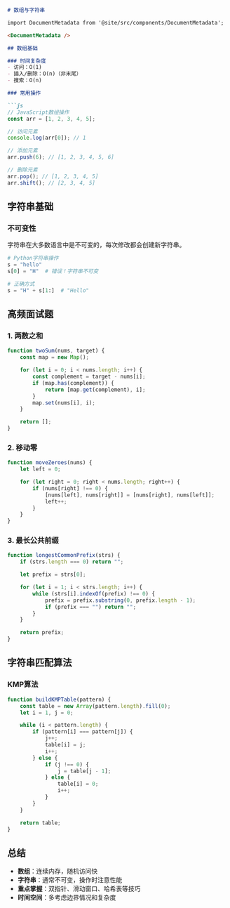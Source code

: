 ```markdown
# 数组与字符串

import DocumentMetadata from '@site/src/components/DocumentMetadata';

<DocumentMetadata />

## 数组基础

### 时间复杂度
- 访问：O(1)
- 插入/删除：O(n)（非末尾）
- 搜索：O(n)

### 常用操作

```js
// JavaScript数组操作
const arr = [1, 2, 3, 4, 5];

// 访问元素
console.log(arr[0]); // 1

// 添加元素
arr.push(6); // [1, 2, 3, 4, 5, 6]

// 删除元素
arr.pop(); // [1, 2, 3, 4, 5]
arr.shift(); // [2, 3, 4, 5]
```

## 字符串基础

### 不可变性
字符串在大多数语言中是不可变的，每次修改都会创建新字符串。

```python
# Python字符串操作
s = "hello"
s[0] = "H"  # 错误！字符串不可变

# 正确方式
s = "H" + s[1:]  # "Hello"
```

## 高频面试题

### 1. 两数之和
```js
function twoSum(nums, target) {
    const map = new Map();

    for (let i = 0; i < nums.length; i++) {
        const complement = target - nums[i];
        if (map.has(complement)) {
            return [map.get(complement), i];
        }
        map.set(nums[i], i);
    }

    return [];
}
```

### 2. 移动零
```js
function moveZeroes(nums) {
    let left = 0;

    for (let right = 0; right < nums.length; right++) {
        if (nums[right] !== 0) {
            [nums[left], nums[right]] = [nums[right], nums[left]];
            left++;
        }
    }
}
```

### 3. 最长公共前缀
```js
function longestCommonPrefix(strs) {
    if (strs.length === 0) return "";

    let prefix = strs[0];

    for (let i = 1; i < strs.length; i++) {
        while (strs[i].indexOf(prefix) !== 0) {
            prefix = prefix.substring(0, prefix.length - 1);
            if (prefix === "") return "";
        }
    }

    return prefix;
}
```

## 字符串匹配算法

### KMP算法
```js
function buildKMPTable(pattern) {
    const table = new Array(pattern.length).fill(0);
    let i = 1, j = 0;

    while (i < pattern.length) {
        if (pattern[i] === pattern[j]) {
            j++;
            table[i] = j;
            i++;
        } else {
            if (j !== 0) {
                j = table[j - 1];
            } else {
                table[i] = 0;
                i++;
            }
        }
    }

    return table;
}
```

## 总结

- **数组**：连续内存，随机访问快
- **字符串**：通常不可变，操作时注意性能
- **重点掌握**：双指针、滑动窗口、哈希表等技巧
- **时间空间**：多考虑边界情况和复杂度
```
